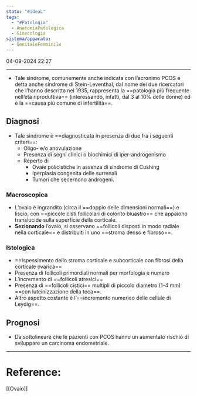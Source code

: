 ```yaml
---
stato: "#ideaL"
tags:
  - "#Patologia"
  - AnatomiaPatologica
  - Ginecologia
sistema/apparato:
  - GenitaleFemminile
---
```

04-09-2024 22:27

--- 
- Tale sindrome, comunemente anche indicata con l’acronimo PCOS e detta anche sindrome di Stein-Leventhal, dal nome dei due ricercatori che l’hanno descritta nel 1935, rappresenta la ==patologia più frequente nell’età riproduttiva== (interessando, infatti, dal 3 al 10% delle donne) ed è la ==causa più comune di infertilità==.

## Diagnosi

- Tale sindrome è ==diagnosticata in presenza di due fra i seguenti criteri==:
	- Oligo- e/o anovulazione
	- Presenza di segni clinici o biochimici di iper-androgenismo
	- Reperto di
		- Ovaie policistiche in assenza di sindrome di Cushing
		- Iperplasia congenita delle surrenali
		- Tumori che secernono androgeni.

### Macroscopica

- L’ovaio è ingrandito (circa il ==doppio delle dimensioni normali==) e liscio, con ==piccole cisti follicolari di colorito bluastro== che appaiono translucide sulla superficie della corticale.
- **Sezionando** l’ovaio, si osservano ==follicoli disposti in modo radiale nella corticale== e distribuiti in uno ==stroma denso e fibroso==.
### Istologica

- ==Ispessimento dello stroma corticale e subcorticale con fibrosi della corticale ovarica==
- Presenza di follicoli primordiali normali per morfologia e numero
- L’incremento di ==follicoli atresici==
- Presenza di ==follicoli cistici== multipli di piccolo diametro (1-4 mm) ==con luteinizzazione della teca==.
- Altro aspetto costante è l’==incremento numerico delle cellule di Leydig==.

## Prognosi
- Da sottolineare che le pazienti con PCOS hanno un aumentato rischio di sviluppare un carcinoma endometriale.


--- 
# Reference:
[[Ovaio]]